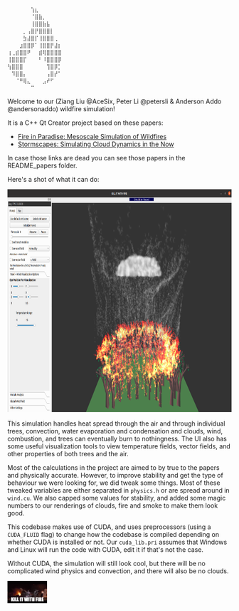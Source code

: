```
⠀⠀⠀⠀⠀⠀⢱⣆⠀⠀⠀⠀⠀⠀
⠀⠀⠀⠀⠀⠀⠈⣿⣷⡀⠀⠀⠀⠀
⠀⠀⠀⠀⠀⠀⢸⣿⣿⣷⣧⠀⠀⠀
⠀⠀⠀⠀⡀⢠⣿⡟⣿⣿⣿⡇⠀⠀
⠀⠀⠀⠀⣳⣼⣿⡏⢸⣿⣿⣿⢀⠀
⠀⠀⠀⣰⣿⣿⡿⠁⢸⣿⣿⡟⣼⡆
⢰⢀⣾⣿⣿⠟⠀⠀⣾⢿⣿⣿⣿⣿
⢸⣿⣿⣿⡏⠀⠀⠀⠃⠸⣿⣿⣿⡿
⢳⣿⣿⣿⠀⠀⠀⠀⠀⠀⢹⣿⡿⡁
⠀⠹⣿⣿⡄⠀⠀⠀⠀⠀⢠⣿⡞⠁
⠀⠀⠈⠛⢿⣄⠀⠀⠀⣠⠞⠋⠀⠀
⠀⠀⠀⠀⠀⠀⠉⠀⠀⠀⠀⠀⠀⠀
```

Welcome to our (Ziang Liu @AceSix, Peter Li @petersli & Anderson Addo @andersonaddo)
wildfire simulation!

It is a C++ Qt Creator project based on these papers:
- [Fire in Paradise: Mesoscale Simulation of Wildfires](http://computationalsciences.org/publications/haedrich-2021-wildfires.html)
- [Stormscapes: Simulating Cloud Dynamics in the Now](http://computationalsciences.org/publications/haedrich-2020-stormscapes.html)

In case those links are dead you can see those papers in the README_papers folder.

Here's a shot of what it can do:

<img src="README_and_docs_images/wildfire%20preview.png" alt="Preview" height=500/>

This simulation handles heat spread through the air and through individual trees, convection,
water evaporation and condensation and clouds, wind, combustion, and trees can eventually burn to 
nothingness. The UI also has some useful visualization tools to view temperature fields, vector fields,
and other properties of both trees and the air.

Most of the calculations in the project are aimed to by true to the papers and physically accurate. However, to improve stability and get the type of behaviour we were looking for, we did tweak some things.
Most of these tweaked variables are either separated in `physics.h` or are spread around in `wind.cu`. We also capped some values for stability, and added some magic numbers to our renderings of clouds, fire and smoke to make them look good. 

This codebase makes use of CUDA, and uses preprocessors (using a `CUDA_FLUID` flag) to change how the codebase is compiled depending on whether CUDA is installed or not. Our `cuda_lib.pri` 
assumes that Windows and Linux will run the code with CUDA, edit it if that's not the case.

Without CUDA, the simulation will still look cool, but there will be no complicated wind physics and
convection, and there will also be no clouds. 

<img src="README_and_docs_images/KILLITWITHFIRE.gif" alt="Preview" height=50/>
